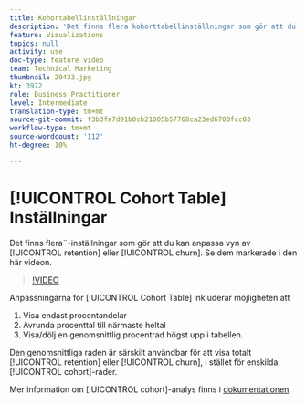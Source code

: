 ```yaml
---
title: Kohortabellinställningar
description: 'Det finns flera kohorttabellinställningar som gör att du kan anpassa visningen av kvarhållande och urholkning. Se dem markerade i den här videon. '
feature: Visualizations
topics: null
activity: use
doc-type: feature video
team: Technical Marketing
thumbnail: 29433.jpg
kt: 3972
role: Business Practitioner
level: Intermediate
translation-type: tm+mt
source-git-commit: f3b3fa7d91b0cb21005b57768ca23ed6700fcc03
workflow-type: tm+mt
source-wordcount: '112'
ht-degree: 10%

---
```



# [!UICONTROL Cohort Table] Inställningar

Det finns flera¨-inställningar som gör att du kan anpassa vyn av [!UICONTROL retention] eller [!UICONTROL churn]. Se dem markerade i den här videon.

>[!VIDEO](https://video.tv.adobe.com/v/29433/?quality=12)

Anpassningarna för [!UICONTROL Cohort Table] inkluderar möjligheten att

1. Visa endast procentandelar
1. Avrunda procenttal till närmaste heltal
1. Visa/dölj en genomsnittlig procentrad högst upp i tabellen.

Den genomsnittliga raden är särskilt användbar för att visa totalt [!UICONTROL retention] eller [!UICONTROL churn], i stället för enskilda [!UICONTROL cohort]-rader.

Mer information om [!UICONTROL cohort]-analys finns i [dokumentationen](https://docs.adobe.com/help/sv-SE/analytics/analyze/analysis-workspace/visualizations/cohort-table/t-cohort.html).
